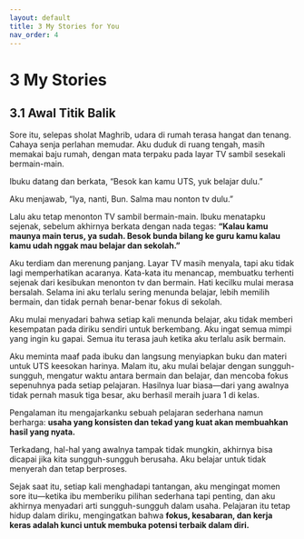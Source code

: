 ```yaml
---
layout: default
title: 3 My Stories for You
nav_order: 4
---
```


# 3 My Stories
## 3.1 Awal Titik Balik

Sore itu, selepas sholat Maghrib, udara di rumah terasa hangat dan tenang. Cahaya senja perlahan memudar. Aku duduk di ruang tengah, masih memakai baju rumah, dengan mata terpaku pada layar TV sambil sesekali bermain-main.


Ibuku datang dan berkata,
“Besok kan kamu UTS, yuk belajar dulu.”



Aku menjawab,
“Iya, nanti, Bun. Salma mau nonton tv dulu.”



Lalu aku tetap menonton TV sambil bermain-main. Ibuku menatapku sejenak, sebelum akhirnya berkata dengan nada tegas:
**“Kalau kamu maunya main terus, ya sudah. Besok bunda bilang ke guru kamu kalau kamu udah nggak mau belajar dan sekolah.”**


Aku terdiam dan merenung panjang. Layar TV masih menyala, tapi aku tidak lagi memperhatikan acaranya. Kata-kata itu menancap, membuatku terhenti sejenak dari kesibukan menonton tv dan bermain. Hati kecilku mulai merasa bersalah. Selama ini aku terlalu sering menunda belajar, lebih memilih bermain, dan tidak pernah benar-benar fokus di sekolah.


Aku mulai menyadari bahwa setiap kali menunda belajar, aku tidak memberi kesempatan pada diriku sendiri untuk berkembang. Aku ingat semua mimpi yang ingin ku gapai. Semua itu terasa jauh ketika aku terlalu asik bermain. 


Aku meminta maaf pada ibuku dan langsung menyiapkan buku dan materi untuk UTS keesokan harinya. Malam itu, aku mulai belajar dengan sungguh-sungguh, mengatur waktu antara bermain dan belajar, dan mencoba fokus sepenuhnya pada setiap pelajaran. Hasilnya luar biasa—dari yang awalnya tidak pernah masuk tiga besar, aku berhasil meraih juara 1 di kelas.


Pengalaman itu mengajarkanku sebuah pelajaran sederhana namun berharga: **usaha yang konsisten dan tekad yang kuat akan membuahkan hasil yang nyata.**  


Terkadang, hal-hal yang awalnya tampak tidak mungkin, akhirnya bisa dicapai jika kita sungguh-sungguh berusaha. Aku belajar untuk tidak menyerah dan tetap berproses.


Sejak saat itu, setiap kali menghadapi tantangan, aku mengingat momen sore itu—ketika ibu memberiku pilihan sederhana tapi penting, dan aku akhirnya menyadari arti sungguh-sungguh dalam usaha. Pelajaran itu tetap hidup dalam diriku, mengingatkan bahwa **fokus, kesabaran, dan kerja keras adalah kunci untuk membuka potensi terbaik dalam diri.**




